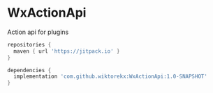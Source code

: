 # WxActionApi

Action api for plugins

```groovy
repositories {
  maven { url 'https://jitpack.io' }
}

dependencies {
  implementation 'com.github.wiktorekx:WxActionApi:1.0-SNAPSHOT'
}
```
